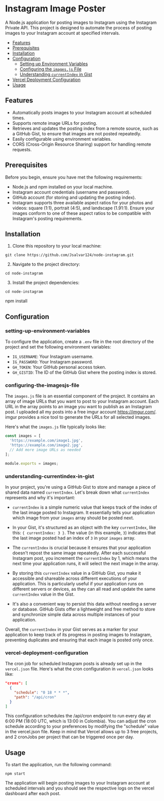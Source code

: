 # Instagram Image Poster

A Node.js application for posting images to Instagram using the Instagram Private API. This project is designed to automate the process of posting images to your Instagram account at specified intervals.

- [Features](#features)
- [Prerequisites](#prerequisites)
- [Installation](#installation)
- [Configuration](#configuration)
  - [Setting up Environment Variables](#setting-up-environment-variables)
  - [Configuring the `images.js` File](#configuring-the-imagesjs-file)
  - [Understanding `currentIndex` in Gist](#understanding-currentindex-in-gist)
- [Vercel Deployment Configuration](#vercel-deployment-configuration)
- [Usage](#usage)

## Features

- Automatically posts images to your Instagram account at scheduled times.
- Supports remote image URLs for posting.
- Retrieves and updates the posting index from a remote source, such as a GitHub Gist, to ensure that images are not posted repeatedly.
- Easily configurable using environment variables.
- CORS (Cross-Origin Resource Sharing) support for handling remote requests.

## Prerequisites

Before you begin, ensure you have met the following requirements:

- Node.js and npm installed on your local machine.
- Instagram account credentials (username and password).
- GitHub account (for storing and updating the posting index).
-  Instagram supports three available aspect ratios for your photos and videos: square (1:1), portrait (4:5), and landscape (1.91:1). Ensure your images conform to one of these aspect ratios to be compatible with Instagram's posting requirements.

## Installation

1. Clone this repository to your local machine:
```
git clone https://github.com/Jsalvar124/node-instagram.git
```
2. Navigate to the project directory:
```
cd node-instagram
```
3. Install the project dependencies:
```
cd node-instagram
```
npm install

## Configuration

### setting-up-environment-variables
To configure the application, create a `.env` file in the root directory of the project and set the following environment variables:

- `IG_USERNAME`: Your Instagram username.
- `IG_PASSWORD`: Your Instagram password.
- `GH_TOKEN`: Your GitHub personal access token.
- `GH_GISTID`: The ID of the GitHub Gist where the posting index is stored.

### configuring-the-imagesjs-file

The `images.js` file is an essential component of the project. It contains an array of image URLs that you want to post to your Instagram account. Each URL in the array points to an image you want to publish as an Instagram post. I uploaded all my posts into a free imgur account <a>https://imgur.com/</a>. imgur provides a nice tool to generate the URLs for all selected images.

Here's what the `images.js` file typically looks like:

```javascript
const images = [
  'https://example.com/image1.jpg',
  'https://example.com/image2.jpg',
  // Add more image URLs as needed
];

module.exports = images;
```

### understanding-currentindex-in-gist

In your project, you're using a GitHub Gist to store and manage a piece of shared data named `currentIndex`. Let's break down what `currentIndex` represents and why it's important:

- `currentIndex` is a simple numeric value that keeps track of the index of the last image posted to Instagram. It essentially tells your application which image from your `images` array should be posted next.

- In your Gist, it's structured as an object with the key `currentIndex`, like this: `{ currentIndex: 3 }`. The value (in this example, `3`) indicates that the last image posted had an index of `3` in your `images` array.

- The `currentIndex` is crucial because it ensures that your application doesn't repost the same image repeatedly. After each successful Instagram post, you increment the `currentIndex` by 1, which means the next time your application runs, it will select the next image in the array.

- By storing this `currentIndex` value in a GitHub Gist, you make it accessible and shareable across different executions of your application. This is particularly useful if your application runs on different servers or devices, as they can all read and update the same `currentIndex` value in the Gist.

- It's also a convenient way to persist this data without needing a server or database. GitHub Gists offer a lightweight and free method to store and synchronize simple data across multiple instances of your application.

Overall, the `currentIndex` in your Gist serves as a marker for your application to keep track of its progress in posting images to Instagram, preventing duplicates and ensuring that each image is posted only once.

### vercel-deployment-configuration

The cron job for scheduled Instagram posts is already set up in the `vercel.json` file. Here's what the cron configuration in `vercel.json` looks like:

```json
"crons": [
  {
    "schedule": "0 18 * * *",
    "path": "/api/cron"
  }
]
```
This configuration schedules the /api/cron endpoint to run every day at 6:00 PM (18:00 UTC, which is 13:00 in Colombia). You can adjust the cron schedule according to your preferences by modifying the "schedule" value in the vercel.json file. Keep in mind that Vercel allows up to 3 free projects, and 2 cronJobs per project that can be triggered once per day. 


## Usage

To start the application, run the following command:

```
npm start
```

The application will begin posting images to your Instagram account at scheduled intervals and you should see the respective logs on the vercel dashboard after each post.

